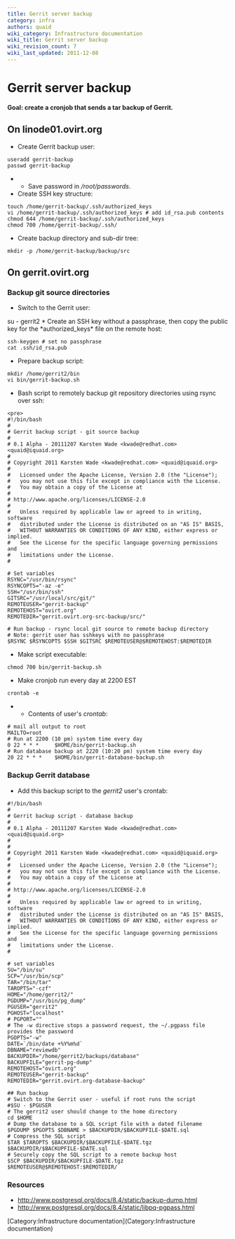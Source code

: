 ```yaml
---
title: Gerrit server backup
category: infra
authors: quaid
wiki_category: Infrastructure documentation
wiki_title: Gerrit server backup
wiki_revision_count: 7
wiki_last_updated: 2011-12-08
---
```


# Gerrit server backup

**Goal: create a cronjob that sends a tar backup of Gerrit.**

## On linode01.ovirt.org

*   Create Gerrit backup user:

<!-- -->

    useradd gerrit-backup
    passwd gerrit-backup

*   -   Save password in */root/passwords*.
*   Create SSH key structure:

<!-- -->

    touch /home/gerrit-backup/.ssh/authorized_keys
    vi /home/gerrit-backup/.ssh/authorized_keys # add id_rsa.pub contents
    chmod 644 /home/gerrit-backup/.ssh/authorized_keys 
    chmod 700 /home/gerrit-backup/.ssh/

*   Create backup directory and sub-dir tree:

<!-- -->

    mkdir -p /home/gerrit-backup/backup/src

## On gerrit.ovirt.org

### Backup git source directories

*   Switch to the Gerrit user:

</pre>
su - gerrit2

</pre>
*   Create an SSH key without a passphrase, then copy the public key for the *authorized_keys* file on the remote host:

<!-- -->

    ssh-keygen # set no passphrase
    cat .ssh/id_rsa.pub

*   Prepare backup script:

<!-- -->

    mkdir /home/gerrit2/bin
    vi bin/gerrit-backup.sh

*   Bash script to remotely backup git repository directories using rsync over ssh:

<!-- -->

    <pre>
    #!/bin/bash
    #
    # Gerrit backup script - git source backup
    #
    # 0.1 Alpha - 20111207 Karsten Wade <kwade@redhat.com> <quaid@iquaid.org>
    #
    # Copyright 2011 Karsten Wade <kwade@redhat.com> <quaid@iquaid.org>
    #
    #   Licensed under the Apache License, Version 2.0 (the "License");
    #   you may not use this file except in compliance with the License.
    #   You may obtain a copy of the License at
    #
    # http://www.apache.org/licenses/LICENSE-2.0
    #
    #   Unless required by applicable law or agreed to in writing, software
    #   distributed under the License is distributed on an "AS IS" BASIS,
    #   WITHOUT WARRANTIES OR CONDITIONS OF ANY KIND, either express or implied.
    #   See the License for the specific language governing permissions and
    #   limitations under the License.
    #

    # Set variables
    RSYNC="/usr/bin/rsync"
    RSYNCOPTS="-az -e"
    SSH="/usr/bin/ssh"
    GITSRC="/usr/local/src/git/"
    REMOTEUSER="gerrit-backup"
    REMOTEHOST="ovirt.org"
    REMOTEDIR="gerrit.ovirt.org-src-backup/src/"

    # Run backup - rsync local git source to remote backup directory
    # Note: gerrit user has sshkeys with no passphrase
    $RSYNC $RSYNCOPTS $SSH $GITSRC $REMOTEUSER@$REMOTEHOST:$REMOTEDIR

*   Make script executable:

<!-- -->

    chmod 700 bin/gerrit-backup.sh

*   Make cronjob run every day at 2200 EST

<!-- -->

    crontab -e

*   -   Contents of user's *crontab*:

<!-- -->

    # mail all output to root
    MAILTO=root
    # Run at 2200 (10 pm) system time every day
    0 22 * * *     $HOME/bin/gerrit-backup.sh
    # Run database backup at 2220 (10:20 pm) system time every day
    20 22 * * *    $HOME/bin/gerrit-database-backup.sh

### Backup Gerrit database

*   Add this backup script to the *gerrit2* user's crontab:

<!-- -->

    #!/bin/bash
    #
    # Gerrit backup script - database backup
    #
    # 0.1 Alpha - 20111207 Karsten Wade <kwade@redhat.com> <quaid@iquaid.org>
    # 
    #
    # Copyright 2011 Karsten Wade <kwade@redhat.com> <quaid@iquaid.org>
    #
    #   Licensed under the Apache License, Version 2.0 (the "License");
    #   you may not use this file except in compliance with the License.
    #   You may obtain a copy of the License at
    #
    # http://www.apache.org/licenses/LICENSE-2.0
    #
    #   Unless required by applicable law or agreed to in writing, software
    #   distributed under the License is distributed on an "AS IS" BASIS,
    #   WITHOUT WARRANTIES OR CONDITIONS OF ANY KIND, either express or implied.
    #   See the License for the specific language governing permissions and
    #   limitations under the License.
    #

    # set variables
    SU="/bin/su"
    SCP="/usr/bin/scp"
    TAR="/bin/tar"
    TAROPTS="-czf"
    HOME="/home/gerrit2/"
    PGDUMP="/usr/bin/pg_dump"
    PGUSER="gerrit2"
    PGHOST="localhost"
    # PGPORT=""
    # The -w directive stops a password request, the ~/.pgpass file provides the password
    PGOPTS="-w"
    DATE=`/bin/date +%Y%m%d`
    DBNAME="reviewdb"
    BACKUPDIR="/home/gerrit2/backups/database"
    BACKUPFILE="gerrit-pg-dump"
    REMOTEHOST="ovirt.org"
    REMOTEUSER="gerrit-backup"
    REMOTEDIR="gerrit.ovirt.org-database-backup"

    ## Run backup
    # Switch to the Gerrit user - useful if root runs the script
    #$SU - $PGUSER
    # The gerrit2 user should change to the home directory
    cd $HOME
    # Dump the database to a SQL script file with a dated filename
    $PGDUMP $PGOPTS $DBNAME > $BACKUPDIR/$BACKUPFILE-$DATE.sql
    # Compress the SQL script
    $TAR $TAROPTS $BACKUPDIR/$BACKUPFILE-$DATE.tgz $BACKUPDIR/$BACKUPFILE-$DATE.sql
    # Securely copy the SQL script to a remote backup host
    $SCP $BACKUPDIR/$BACKUPFILE-$DATE.tgz $REMOTEUSER@$REMOTEHOST:$REMOTEDIR/

### Resources

*   <http://www.postgresql.org/docs/8.4/static/backup-dump.html>
*   <http://www.postgresql.org/docs/8.4/static/libpq-pgpass.html>

[Category:Infrastructure documentation](Category:Infrastructure documentation)
